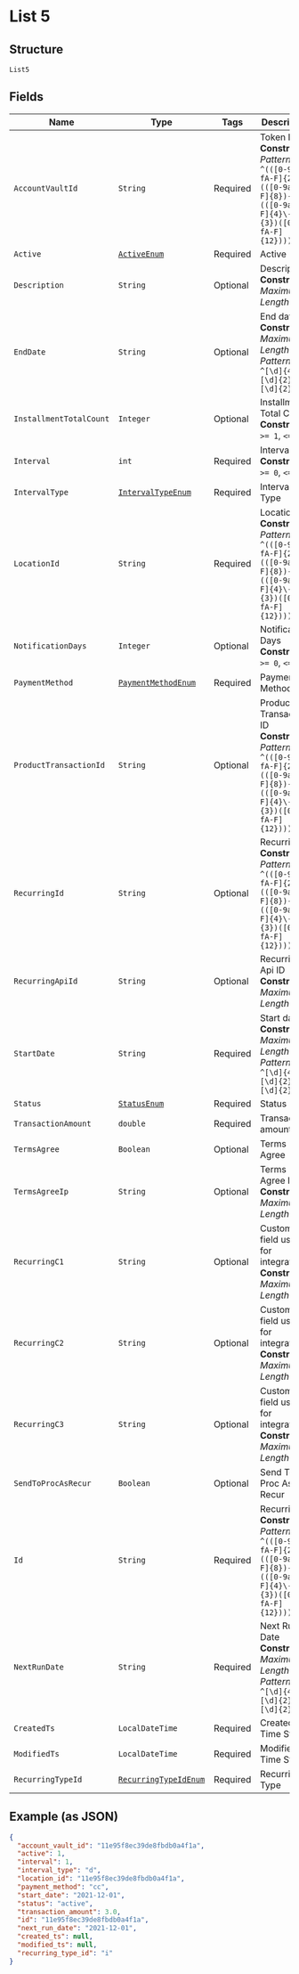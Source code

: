 
# List 5

## Structure

`List5`

## Fields

| Name | Type | Tags | Description | Getter | Setter |
|  --- | --- | --- | --- | --- | --- |
| `AccountVaultId` | `String` | Required | Token ID<br>**Constraints**: *Pattern*: `^(([0-9a-fA-F]{24})\|(([0-9a-fA-F]{8})-(([0-9a-fA-F]{4}\-){3})([0-9a-fA-F]{12})))$` | String getAccountVaultId() | setAccountVaultId(String accountVaultId) |
| `Active` | [`ActiveEnum`](../../doc/models/active-enum.md) | Required | Active | ActiveEnum getActive() | setActive(ActiveEnum active) |
| `Description` | `String` | Optional | Description<br>**Constraints**: *Maximum Length*: `36` | String getDescription() | setDescription(String description) |
| `EndDate` | `String` | Optional | End date<br>**Constraints**: *Maximum Length*: `10`, *Pattern*: `^[\d]{4}-[\d]{2}-[\d]{2}$` | String getEndDate() | setEndDate(String endDate) |
| `InstallmentTotalCount` | `Integer` | Optional | Installment Total Count<br>**Constraints**: `>= 1`, `<= 999` | Integer getInstallmentTotalCount() | setInstallmentTotalCount(Integer installmentTotalCount) |
| `Interval` | `int` | Required | Interval<br>**Constraints**: `>= 0`, `<= 365` | int getInterval() | setInterval(int interval) |
| `IntervalType` | [`IntervalTypeEnum`](../../doc/models/interval-type-enum.md) | Required | Interval Type | IntervalTypeEnum getIntervalType() | setIntervalType(IntervalTypeEnum intervalType) |
| `LocationId` | `String` | Required | Location ID<br>**Constraints**: *Pattern*: `^(([0-9a-fA-F]{24})\|(([0-9a-fA-F]{8})-(([0-9a-fA-F]{4}\-){3})([0-9a-fA-F]{12})))$` | String getLocationId() | setLocationId(String locationId) |
| `NotificationDays` | `Integer` | Optional | Notification Days<br>**Constraints**: `>= 0`, `<= 365` | Integer getNotificationDays() | setNotificationDays(Integer notificationDays) |
| `PaymentMethod` | [`PaymentMethodEnum`](../../doc/models/payment-method-enum.md) | Required | Payment Method | PaymentMethodEnum getPaymentMethod() | setPaymentMethod(PaymentMethodEnum paymentMethod) |
| `ProductTransactionId` | `String` | Optional | Product Transaction ID<br>**Constraints**: *Pattern*: `^(([0-9a-fA-F]{24})\|(([0-9a-fA-F]{8})-(([0-9a-fA-F]{4}\-){3})([0-9a-fA-F]{12})))$` | String getProductTransactionId() | setProductTransactionId(String productTransactionId) |
| `RecurringId` | `String` | Optional | Recurring ID<br>**Constraints**: *Pattern*: `^(([0-9a-fA-F]{24})\|(([0-9a-fA-F]{8})-(([0-9a-fA-F]{4}\-){3})([0-9a-fA-F]{12})))$` | String getRecurringId() | setRecurringId(String recurringId) |
| `RecurringApiId` | `String` | Optional | Recurring Api ID<br>**Constraints**: *Maximum Length*: `64` | String getRecurringApiId() | setRecurringApiId(String recurringApiId) |
| `StartDate` | `String` | Required | Start date<br>**Constraints**: *Maximum Length*: `10`, *Pattern*: `^[\d]{4}-[\d]{2}-[\d]{2}$` | String getStartDate() | setStartDate(String startDate) |
| `Status` | [`StatusEnum`](../../doc/models/status-enum.md) | Required | Status | StatusEnum getStatus() | setStatus(StatusEnum status) |
| `TransactionAmount` | `double` | Required | Transaction amount | double getTransactionAmount() | setTransactionAmount(double transactionAmount) |
| `TermsAgree` | `Boolean` | Optional | Terms Agree | Boolean getTermsAgree() | setTermsAgree(Boolean termsAgree) |
| `TermsAgreeIp` | `String` | Optional | Terms Agree Ip<br>**Constraints**: *Maximum Length*: `16` | String getTermsAgreeIp() | setTermsAgreeIp(String termsAgreeIp) |
| `RecurringC1` | `String` | Optional | Custom field used for integrations<br>**Constraints**: *Maximum Length*: `128` | String getRecurringC1() | setRecurringC1(String recurringC1) |
| `RecurringC2` | `String` | Optional | Custom field used for integrations<br>**Constraints**: *Maximum Length*: `128` | String getRecurringC2() | setRecurringC2(String recurringC2) |
| `RecurringC3` | `String` | Optional | Custom field used for integrations<br>**Constraints**: *Maximum Length*: `128` | String getRecurringC3() | setRecurringC3(String recurringC3) |
| `SendToProcAsRecur` | `Boolean` | Optional | Send To Proc As Recur | Boolean getSendToProcAsRecur() | setSendToProcAsRecur(Boolean sendToProcAsRecur) |
| `Id` | `String` | Required | Recurring ID<br>**Constraints**: *Pattern*: `^(([0-9a-fA-F]{24})\|(([0-9a-fA-F]{8})-(([0-9a-fA-F]{4}\-){3})([0-9a-fA-F]{12})))$` | String getId() | setId(String id) |
| `NextRunDate` | `String` | Required | Next Run Date<br>**Constraints**: *Maximum Length*: `10`, *Pattern*: `^[\d]{4}-[\d]{2}-[\d]{2}$` | String getNextRunDate() | setNextRunDate(String nextRunDate) |
| `CreatedTs` | `LocalDateTime` | Required | Created Time Stamp | LocalDateTime getCreatedTs() | setCreatedTs(LocalDateTime createdTs) |
| `ModifiedTs` | `LocalDateTime` | Required | Modified Time Stamp | LocalDateTime getModifiedTs() | setModifiedTs(LocalDateTime modifiedTs) |
| `RecurringTypeId` | [`RecurringTypeIdEnum`](../../doc/models/recurring-type-id-enum.md) | Required | Recurring Type | RecurringTypeIdEnum getRecurringTypeId() | setRecurringTypeId(RecurringTypeIdEnum recurringTypeId) |

## Example (as JSON)

```json
{
  "account_vault_id": "11e95f8ec39de8fbdb0a4f1a",
  "active": 1,
  "interval": 1,
  "interval_type": "d",
  "location_id": "11e95f8ec39de8fbdb0a4f1a",
  "payment_method": "cc",
  "start_date": "2021-12-01",
  "status": "active",
  "transaction_amount": 3.0,
  "id": "11e95f8ec39de8fbdb0a4f1a",
  "next_run_date": "2021-12-01",
  "created_ts": null,
  "modified_ts": null,
  "recurring_type_id": "i"
}
```

